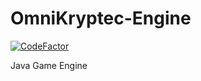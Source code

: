 # OmniKryptec-Engine
[![CodeFactor](https://www.codefactor.io/repository/github/omnikryptec/omnikryptec-engine/badge)](https://www.codefactor.io/repository/github/omnikryptec/omnikryptec-engine)

Java Game Engine
